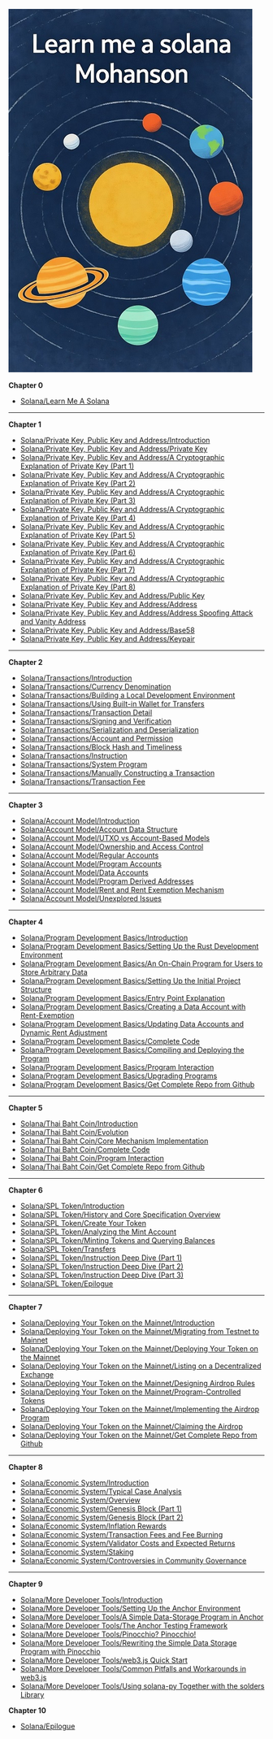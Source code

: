 ![img](./img/cover.jpg)

**Chapter 0**

- [Solana/Learn Me A Solana](./content/foreword.md)

---

**Chapter 1**

- [Solana/Private Key, Public Key and Address/Introduction](./content/prikey_introduction.md)
- [Solana/Private Key, Public Key and Address/Private Key](./content/prikey_prikey.md)
- [Solana/Private Key, Public Key and Address/A Cryptographic Explanation of Private Key (Part 1)](./content/prikey_crypto_field.md)
- [Solana/Private Key, Public Key and Address/A Cryptographic Explanation of Private Key (Part 2)](./content/prikey_crypto_asymmetric.md)
- [Solana/Private Key, Public Key and Address/A Cryptographic Explanation of Private Key (Part 3)](./content/prikey_crypto_secp256k1.md)
- [Solana/Private Key, Public Key and Address/A Cryptographic Explanation of Private Key (Part 4)](./content/prikey_crypto_ecdsa.md)
- [Solana/Private Key, Public Key and Address/A Cryptographic Explanation of Private Key (Part 5)](./content/prikey_crypto_issue.md)
- [Solana/Private Key, Public Key and Address/A Cryptographic Explanation of Private Key (Part 6)](./content/prikey_crypto_ed25519.md)
- [Solana/Private Key, Public Key and Address/A Cryptographic Explanation of Private Key (Part 7)](./content/prikey_crypto_eddsa.md)
- [Solana/Private Key, Public Key and Address/A Cryptographic Explanation of Private Key (Part 8)](./content/prikey_crypto_eddsa_advantages.md)
- [Solana/Private Key, Public Key and Address/Public Key](./content/prikey_pubkey.md)
- [Solana/Private Key, Public Key and Address/Address](./content/prikey_addr.md)
- [Solana/Private Key, Public Key and Address/Address Spoofing Attack and Vanity Address](./content/prikey_vanity.md)
- [Solana/Private Key, Public Key and Address/Base58](./content/prikey_base58.md)
- [Solana/Private Key, Public Key and Address/Keypair](./content/prikey_keypair.md)

---

**Chapter 2**

- [Solana/Transactions/Introduction](./content/tx_introduction.md)
- [Solana/Transactions/Currency Denomination](./content/tx_denomination.md)
- [Solana/Transactions/Building a Local Development Environment](./content/tx_devnet.md)
- [Solana/Transactions/Using Built-in Wallet for Transfers](./content/tx_wallet.md)
- [Solana/Transactions/Transaction Detail](./content/tx_info.md)
- [Solana/Transactions/Signing and Verification](./content/tx_signature.md)
- [Solana/Transactions/Serialization and Deserialization](./content/tx_serialize.md)
- [Solana/Transactions/Account and Permission](./content/tx_permission.md)
- [Solana/Transactions/Block Hash and Timeliness](./content/tx_recent_blockhash.md)
- [Solana/Transactions/Instruction](./content/tx_instruction.md)
- [Solana/Transactions/System Program](./content/tx_system_program.md)
- [Solana/Transactions/Manually Constructing a Transaction](./content/tx_handmade.md)
- [Solana/Transactions/Transaction Fee](./content/tx_fee.md)

---

**Chapter 3**

- [Solana/Account Model/Introduction](./content/account_introduction.md)
- [Solana/Account Model/Account Data Structure](./content/account_type.md)
- [Solana/Account Model/UTXO vs Account-Based Models](./content/account_utxo_vs_account.md)
- [Solana/Account Model/Ownership and Access Control](./content/account_owner.md)
- [Solana/Account Model/Regular Accounts](./content/account_wallet.md)
- [Solana/Account Model/Program Accounts](./content/account_program.md)
- [Solana/Account Model/Data Accounts](./content/account_data.md)
- [Solana/Account Model/Program Derived Addresses](./content/account_pda.md)
- [Solana/Account Model/Rent and Rent Exemption Mechanism](./content/account_rent.md)
- [Solana/Account Model/Unexplored Issues](./content/account_epilog.md)

---

**Chapter 4**

- [Solana/Program Development Basics/Introduction](./content/ss_introduction.md)
- [Solana/Program Development Basics/Setting Up the Rust Development Environment](./content/ss_rust_env.md)
- [Solana/Program Development Basics/An On-Chain Program for Users to Store Arbitrary Data](./content/ss_requirement.md)
- [Solana/Program Development Basics/Setting Up the Initial Project Structure](./content/ss_skeleton.md)
- [Solana/Program Development Basics/Entry Point Explanation](./content/ss_entrypoint.md)
- [Solana/Program Development Basics/Creating a Data Account with Rent-Exemption](./content/ss_pda_create.md)
- [Solana/Program Development Basics/Updating Data Accounts and Dynamic Rent Adjustment](./content/ss_pda_update.md)
- [Solana/Program Development Basics/Complete Code](./content/ss_code.md)
- [Solana/Program Development Basics/Compiling and Deploying the Program](./content/ss_deploy.md)
- [Solana/Program Development Basics/Program Interaction](./content/ss_interaction.md)
- [Solana/Program Development Basics/Upgrading Programs](./content/ss_upgrade.md)
- [Solana/Program Development Basics/Get Complete Repo from Github](./content/ss_github.md)

---

**Chapter 5**

- [Solana/Thai Baht Coin/Introduction](./content/thaibaht_introduction.md)
- [Solana/Thai Baht Coin/Evolution](./content/thaibaht_evolution.md)
- [Solana/Thai Baht Coin/Core Mechanism Implementation](./content/thaibaht_core.md)
- [Solana/Thai Baht Coin/Complete Code](./content/thaibaht_code.md)
- [Solana/Thai Baht Coin/Program Interaction](./content/thaibaht_interaction.md)
- [Solana/Thai Baht Coin/Get Complete Repo from Github](./content/thaibaht_github.md)

---

**Chapter 6**

- [Solana/SPL Token/Introduction](./content/spl_introduction.md)
- [Solana/SPL Token/History and Core Specification Overview](./content/spl_spec.md)
- [Solana/SPL Token/Create Your Token](./content/spl_create.md)
- [Solana/SPL Token/Analyzing the Mint Account](./content/spl_mint_account.md)
- [Solana/SPL Token/Minting Tokens and Querying Balances](./content/spl_mint.md)
- [Solana/SPL Token/Transfers](./content/spl_transfer.md)
- [Solana/SPL Token/Instruction Deep Dive (Part 1)](./content/spl_detail_create.md)
- [Solana/SPL Token/Instruction Deep Dive (Part 2)](./content/spl_detail_mint.md)
- [Solana/SPL Token/Instruction Deep Dive (Part 3)](./content/spl_detail_transfer.md)
- [Solana/SPL Token/Epilogue](./content/spl_epilog.md)

---

**Chapter 7**

- [Solana/Deploying Your Token on the Mainnet/Introduction](./content/project_introduction.md)
- [Solana/Deploying Your Token on the Mainnet/Migrating from Testnet to Mainnet](./content/project_mainnet.md)
- [Solana/Deploying Your Token on the Mainnet/Deploying Your Token on the Mainnet](./content/project_deploy.md)
- [Solana/Deploying Your Token on the Mainnet/Listing on a Decentralized Exchange](./content/project_raydium.md)
- [Solana/Deploying Your Token on the Mainnet/Designing Airdrop Rules](./content/project_rule.md)
- [Solana/Deploying Your Token on the Mainnet/Program-Controlled Tokens](./content/project_control_by_program.md)
- [Solana/Deploying Your Token on the Mainnet/Implementing the Airdrop Program](./content/project_code.md)
- [Solana/Deploying Your Token on the Mainnet/Claiming the Airdrop](./content/project_airdrop.md)
- [Solana/Deploying Your Token on the Mainnet/Get Complete Repo from Github](./content/project_github.md)

---

**Chapter 8**

- [Solana/Economic System/Introduction](./content/economy_introduction.md)
- [Solana/Economic System/Typical Case Analysis](./content/economy_typical_case.md)
- [Solana/Economic System/Overview](./content/economy_overview.md)
- [Solana/Economic System/Genesis Block (Part 1)](./content/economy_genesis_data.md)
- [Solana/Economic System/Genesis Block (Part 2)](./content/economy_genesis_analysis.md)
- [Solana/Economic System/Inflation Rewards](./content/economy_inflation.md)
- [Solana/Economic System/Transaction Fees and Fee Burning](./content/economy_fee.md)
- [Solana/Economic System/Validator Costs and Expected Returns](./content/economy_validator.md)
- [Solana/Economic System/Staking](./content/economy_stake.md)
- [Solana/Economic System/Controversies in Community Governance](./content/economy_governance.md)

---

**Chapter 9**

- [Solana/More Developer Tools/Introduction](./content/tool_introduction.md)
- [Solana/More Developer Tools/Setting Up the Anchor Environment](./content/tool_anchor_install.md)
- [Solana/More Developer Tools/A Simple Data-Storage Program in Anchor](./content/tool_anchor_ss.md)
- [Solana/More Developer Tools/The Anchor Testing Framework](./content/tool_anchor_test.md)
- [Solana/More Developer Tools/Pinocchio? Pinocchio!](./content/tool_pinocchio.md)
- [Solana/More Developer Tools/Rewriting the Simple Data Storage Program with Pinocchio](./content/tool_pinocchio_ss.md)
- [Solana/More Developer Tools/web3.js Quick Start](./content/tool_web3.md)
- [Solana/More Developer Tools/Common Pitfalls and Workarounds in web3.js](./content/tool_web3_pitfall.md)
- [Solana/More Developer Tools/Using solana-py Together with the solders Library](./content/tool_solana_py.md)

**Chapter 10**

- [Solana/Epilogue](./content/epilog.md)
